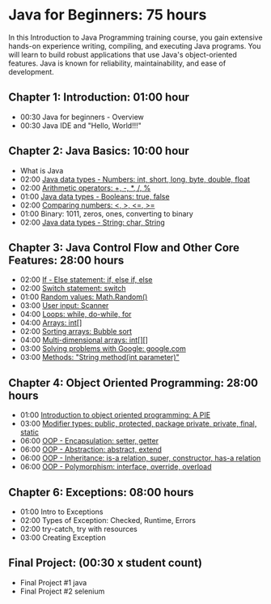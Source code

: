 # Java for Beginners: 75 hours
In this Introduction to Java Programming training course, 
you gain extensive hands-on experience writing, compiling, 
and executing Java programs. You will learn to build robust applications 
that use Java's object-oriented features. Java is known for reliability, 
maintainability, and ease of development.    

## Chapter 1: Introduction: 01:00 hour
* 00:30 Java for beginners - Overview
* 00:30 Java IDE and "Hello, World!!!"


## Chapter 2: Java Basics: 10:00 hour
* What is Java
* 02:00 [Java data types - Numbers: int, short, long, byte, double, float](src/techno/study/ch2/DataTypesNumbers.java)
* 02:00 [Arithmetic operators: +, -, *, /, %](src/techno/study/ch2/ArithmeticOperators.java)
* 01:00 [Java data types - Booleans: true, false](src/techno/study/ch2/DataTypesBooleans.java)
* 02:00 [Comparing numbers: <, >, <=, >=](src/techno/study/ch2/ComparingNumbers.java)
* 01:00 Binary: 1011, zeros, ones, converting to binary
* 02:00 [Java data types - String: char, String](src/techno/study/ch2/DataTypesStrings.java)


## Chapter 3: Java Control Flow and Other Core Features: 28:00 hours
* 02:00 [If - Else statement: if, else if, else](src/techno/study/ch3/IfElseStatement.java)
* 02:00 [Switch statement: switch](src/techno/study/ch3/SwitchStatement.java)
* 01:00 [Random values: Math.Random()](src/techno/study/ch3/RandomValues.java)
* 03:00 [User input: Scanner](src/techno/study/ch3/UserInput.java)
* 04:00 [Loops: while, do-while, for](src/techno/study/ch3/Loops.java)
* 04:00 [Arrays: int[]](src/techno/study/ch3/JavaArrays.java)
* 02:00 [Sorting arrays: Bubble sort](src/techno/study/ch3/SortingArrays.java)
* 04:00 [Multi-dimensional arrays: int[][]](src/techno/study/ch3/MultiDimensionalArrays.java)
* 03:00 [Solving problems with Google: google.com](src/techno/study/ch3/SolvingProblemsWithGoogle.java)
* 03:00 [Methods: "String method(int parameter)"](src/techno/study/ch3/Methods.java)

## Chapter 4: Object Oriented Programming: 28:00 hours
* 01:00 [Introduction to object oriented programming: A PIE](src/techno/study/ch4/IntroToOOP.java)
* 03:00 [Modifier types: public, protected, package private, private, final, static](src/techno/study/ch4/ModifierTypes.java)
* 06:00 [OOP - Encapsulation: setter, getter](src/techno/study/ch4/Encapsulation.java)
* 06:00 [OOP - Abstraction: abstract, extend](src/techno/study/ch4/Abstraction.java)
* 06:00 [OOP - Inheritance: is-a relation, super, constructor, has-a relation](src/techno/study/ch4/Inheritance.java)
* 06:00 [OOP - Polymorphism: interface, override, overload](src/techno/study/ch4/Polymorphism.java)

## Chapter 6: Exceptions: 08:00 hours
* 01:00 Intro to Exceptions
* 02:00 Types of Exception: Checked, Runtime, Errors
* 02:00 try-catch, try with resources
* 03:00 Creating Exception    

## Final Project: (00:30 x student count)
* Final Project #1 java
* Final Project #2 selenium

